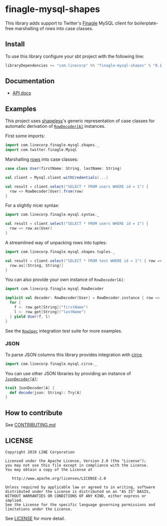 # finagle-mysql-shapes

This library adds support to Twitter's [Finagle][Finagle] MySQL client for boilerplate-free marshalling of rows into case classes.


## Install

To use this library configure your sbt project with the following line:

```sbt
libraryDependencies += "com.linecorp" %% "finagle-mysql-shapes" % "0.1.0"
```

## Documentation

 - [API docs](todo)


## Examples

This project uses [shapeless][shapeless]'s generic representation of case classes for automatic derivation of [`RowDecoder[A]`](src/main/scala/com/linecorp/falcon/mysql/RowDecoder.scala) instances.

First some imports:

```scala
import com.linecorp.finagle.mysql.shapes._
import com.twitter.finagle.Mysql
```

Marshalling [rows][Row] into case classes:

```scala
case class User(firstName: String, lastName: String)

val client = Mysql.client.withCredentials(...)

val result = client.select("SELECT * FROM users WHERE id = 1") {
  row => RowDecoder[User].from(row)
}
```

For a slightly nicer syntax:
```scala
import com.linecorp.finagle.mysql.syntax._

val result = client.select("SELECT * FROM users WHERE id = 1") {
  row => row.as[User]
}
```

A streamlined way of unpacking rows into tuples:
```scala
import com.linecorp.finagle.mysql.shapes.tuples._

val result = client.select("SELECT * FROM test WHERE id = 1") { row =>
  row.as[(String, String)]
}
```


You can also provide your own instance of `RowDecoder[A]`:

```scala
import com.linecorp.finagle.mysql.RowDecoder

implicit val decoder: RowDecoder[User] = RowDecoder.instance { row =>
  for {
    f <- row.get[String]("firstName")
    l <- row.get[String]("lastName")
  } yield User(f, l)
}
```

See the [`RowSpec`](src/test/scala/com/linecorp/falcon/mysql/RowSpec.scala) integration test suite for more examples.

### JSON 

To parse JSON columns this library provides integration with [circe][circe]. 
```scala
import com.linecorp.finagle.mysql.circe._
```

You can use other JSON libraries by providing an instance of [`JsonDecoder[A]`](src/main/scala/com/linecorp/falcon/mysql/RowDecoder.scala):

```scala
trait JsonDecoder[A] {
  def decode(json: String): Try[A]
}
```
## How to contribute

See [CONTRIBUTING.md](CONTRIBUTING.md)


## LICENSE
```
Copyright 2019 LINE Corporation

Licensed under the Apache License, Version 2.0 (the "License");
you may not use this file except in compliance with the License.
You may obtain a copy of the License at

   http://www.apache.org/licenses/LICENSE-2.0

Unless required by applicable law or agreed to in writing, software
distributed under the License is distributed on an "AS IS" BASIS,
WITHOUT WARRANTIES OR CONDITIONS OF ANY KIND, either express or implied.
See the License for the specific language governing permissions and
limitations under the License.

```
See [LICENSE](LICENSE) for more detail.


[Finagle]: https://twitter.github.io/finagle/
[Row]: https://twitter.github.io/finagle/docs/com/twitter/finagle/mysql/Row.html
[shapeless]: https://github.com/milessabin/shapeless
[circe]: https://github.com/circe/circe
